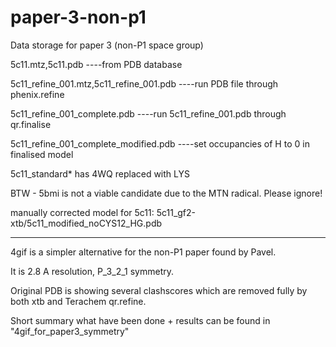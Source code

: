 # paper-3-non-p1
Data storage for paper 3 (non-P1 space group)

5c11.mtz,5c11.pdb   ----from PDB database 

5c11_refine_001.mtz,5c11_refine_001.pdb  ----run PDB file through phenix.refine

5c11_refine_001_complete.pdb  ----run 5c11_refine_001.pdb through qr.finalise

5c11_refine_001_complete_modified.pdb  ----set occupancies of H to 0 in finalised model

5c11_standard* has 4WQ replaced with LYS

BTW - 5bmi is not a viable candidate due to the MTN radical. Please ignore!

manually corrected model for 5c11: 5c11_gf2-xtb/5c11_modified_noCYS12_HG.pdb

--------------------------------------------------------------------------------

4gif is a simpler alternative for the non-P1 paper found by Pavel. 

It is 2.8 A resolution, P_3_2_1 symmetry.

Original PDB is showing several clashscores which are removed fully by both xtb and Terachem qr.refine.

Short summary what have been done + results can be found in "4gif_for_paper3_symmetry"
